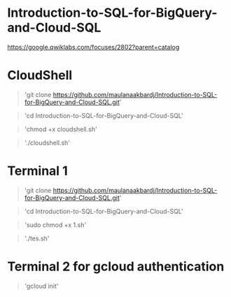 # Introduction-to-SQL-for-BigQuery-and-Cloud-SQL

https://google.qwiklabs.com/focuses/2802?parent=catalog

# CloudShell
> 'git clone https://github.com/maulanaakbardj/Introduction-to-SQL-for-BigQuery-and-Cloud-SQL.git'

> 'cd Introduction-to-SQL-for-BigQuery-and-Cloud-SQL'

> 'chmod +x cloudshell.sh'

> './cloudshell.sh' 

# Terminal 1
> 'git clone https://github.com/maulanaakbardj/Introduction-to-SQL-for-BigQuery-and-Cloud-SQL.git'

> 'cd Introduction-to-SQL-for-BigQuery-and-Cloud-SQL'

> 'sudo chmod +x 1.sh'

> './tes.sh'


# Terminal 2 for gcloud authentication

> 'gcloud init'
